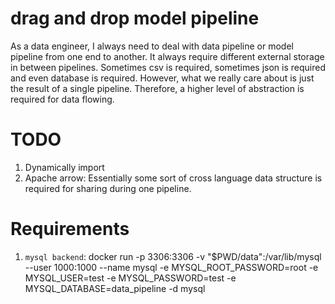 # drag and drop model pipeline
As a data engineer, I always need to deal with data pipeline or model pipeline from one end to another. It always require
different external storage in between pipelines. Sometimes csv is required, sometimes json is required and even database
is required. However, what we really care about is just the result of a single pipeline. Therefore, a higher level of
abstraction is required for data flowing.


# TODO
1. Dynamically import
2. Apache arrow: Essentially some sort of cross language data structure is required for sharing during one pipeline.

# Requirements
1. `mysql backend`: docker run -p 3306:3306 -v "$PWD/data":/var/lib/mysql --user 1000:1000 --name mysql -e MYSQL_ROOT_PASSWORD=root -e MYSQL_USER=test -e MYSQL_PASSWORD=test -e MYSQL_DATABASE=data_pipeline -d mysql